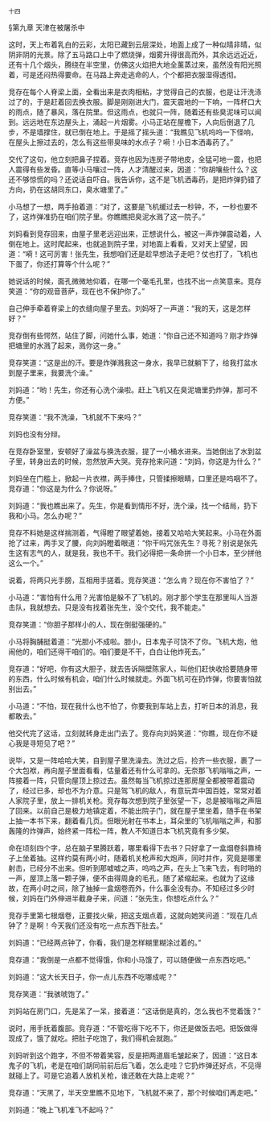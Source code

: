     十四 

   §第九章 天津在被屠杀中

   这时，天上布着乳白的云彩，太阳已藏到云层深处，地面上成了一种似晴非晴，似阴非阴的光景。除了五马路口上中了燃烧弹，烟雾升得很高而外，其余远远近近，还有十几个烟头，腾绕在半空里，仿佛这火焰把大地全薰蒸过来，虽然没有阳光照着，可是还闷热得要命。在马路上奔走逃命的人，个个都把衣服湿得透彻。

   竞存在每个人脊梁上面，全看出来是衣肉相粘，才觉得自己的衣服，也是让汗洗涤过了的，于是赶着回去换衣服。脚是刚刚进大门，震天震地的一下响，一阵杯口大的雨点，随了暴风，落在院里。但这雨点，也就只一阵，随着还有些臭泥味可以闻到。远远地在东边屋头上，涌起一片烟雾。小马正站在屋檐下，人向后倒退了几步，不是墙撑住，就已倒在地上。于是摇了摇头道：“我瞧见飞机呜呜一下怪响，在屋头上擦过去的，怎么有这些带臭味的水点子？嗬！小日本洒毒药了。”

   交代了这句，他立刻把鼻子捏着。竞存也因为连房子带地皮，全猛可地一震，也把人震得有些发昏。直等小马嚷过一阵，人才清醒过来，因道：“你胡嚷些什么？这还不够惊慌的吗？还说话自吓自。我告诉你，这不是飞机洒毒药，是把炸弹扔错了方向，扔在这胡同东口，臭水塘里了。”

   小马想了一想，两手拍着道：“对了，这要是飞机缓过去一秒钟，不，一秒也要不了，这炸弹准扔在咱们院子里。你瞧瞧把臭泥水溅了这一院子。”

   刘妈看到竞存回来，由屋子里老远迎出来，正想说什么，被这一声炸弹震动着，人倒在地上。这时爬起来，也就追到院子里，对地面上看看，又对天上望望，因道：“嗬！这可厉害！张先生，我想咱们还是趁早想法子走吧？仗也打了，飞机也下蛋了，你还打算等个什么呢？”

   她说话的时候，面孔微微地仰着，在哪一个毫毛孔里，也找不出一点笑意来。竞存笑道：“你的观音菩萨，现在也不保护你了。”

   自己伸手牵着脊梁上的衣缝向屋子里去。刘妈呀了一声道：“我的天，这是怎样好？”

   竞存倒有些愕然，站住了脚，问她什么事，她道：“你自己还不知道吗？刚才炸弹把塘里的水溅了起来，溅你这一身。”

   竞存笑道：“这是出的汗。要是炸弹溅我这一身水，我早已就躺下了，给我打盆水到屋子里来，我要洗个澡。”

   刘妈道：“哟！先生，你还有心洗个澡啦。赶上飞机又在臭泥塘里扔炸弹，那可不方便。”

   竞存笑道：“我不洗澡，飞机就不下来吗？”

   刘妈也没有分辩。

   在竞存卧室里，安顿好了澡盆与换洗衣服，提了一小桶水进来。当她倒出了水到盆子里，转身出去的时候，忽然放声大哭。竞存抢来问道：“刘妈，你这是为什么？”

   刘妈坐在门槛上，掀起一片衣襟，两手捧住，只管揉擦眼睛，口里还是呜咽不了。竞存道：“你这是为什么？你说呀。”

   刘妈道：“我也瞧出来了。先生，你是看到情形不好，洗个澡，找一个结局，扔下我和小马。怎么办呢？”

   竞存不料她是这样揣测着，气得瞪了眼望着她，接着又哈哈大笑起来。小马在外面抢了过来，两手叉了腰，向刘妈瞪着眼道：“你干吗咒张先生？寻死？别说是张先生这有志气的人，就是我，我也不干。我们必得把一条命拼一个小日本，至少拼他这么一个。”

   说着，将两只光手膀，互相用手搓着。竞存笑道：“怎么肯？现在你不害怕了？”

   小马道：“害怕有什么用？光害怕是躲不了飞机的。刚才那个学生在那里叫人当游击队，我就想去。只是没有找着张先生，没个交代，我不能走。”

   竞存笑道：“你胆子那样小的人，现在倒挺强硬的。”

   小马将胸脯挺着道：“光胆小不成啦。胆小，日本鬼子可饶不了你。飞机大炮，他闹他的，咱们还得干咱们的。咱们要是不干，白白让他炸死去。”

   竞存道：“好吧，你有这大胆子，就去告诉隔壁陈家人，叫他们赶快收拾要随身带的东西，什么时候有机会，咱们什么时候就走。外面飞机可在扔炸弹，你要害怕就别出去。”

   小马道：“不怕，现在我什么也不怕了，你要我到车站上去，打听日本的消息，我都敢去。”

   他交代完了这话，立刻就转身走出门去了。竞存向刘妈笑道：“你瞧，现在你不疑心我是寻短见了吧？”

   说毕，又是一阵哈哈大笑，自到屋子里洗澡去。洗过之后，捡齐一些衣服，裹了一个大包袱，再向屋子里面看看，估量着还有什么可拿的。无奈那飞机嗡嗡之声，一阵接着一阵，只管向屋顶上掠过去。虽然每当飞机掠过连那房屋全都被带着震动了，经过已多，却也不为介意。只是驾飞机的敌人，有意玩弄中国百姓，常常对着人家院子里，放上一排机关枪。竞存每次想到院子里张望一下，总是被嗡嗡之声阻了回来。以前自己是极力地镇定着，不能出院子门，就在屋子里坐着，随手在书架上抽一本书下来，翻着看几页。但眼光射在书本上，耳朵里的飞机嗡嗡之声，和那轰隆的炸弹声，始终紧一阵松一阵，教人不知道日本飞机究竟有多少架。

   命在顷刻四个字，总在脑子里腾跃着，哪里看得下去书？只好拿了一盒烟卷斜靠椅子上坐着抽。这样约莫有两小时，随着机关枪声和大炮声，同时并作，究竟是哪里射击，已经分不出来。但听到那嘘嘘之声，呜呜之声，在头上飞来飞去，有时啪的一声，屋顶上落一颗子弹，便不由得周身的毛孔，随了紧缩起来。也就为了这缘故，在两小时之间，除了抽掉一盒烟卷而外，什么事全没有办。不知经过多少时候，刘妈在门外伸进半截身子来，问道：“张先生，你想吃点什么？”

   竞存手里第七根烟卷，正要找火柴，把这支烟点着，这就向她笑问道：“现在几点钟了？是啊！今天我们还没有吃一点东西下肚去。”

   刘妈道：“已经两点钟了，你看，我们是怎样糊里糊涂过着的。”

   竞存道：“我倒是一点都不觉得饿，你和小马饿了，可以随便做一点东西吃吧。”

   刘妈道：“这大长天日子，你一点儿东西不吃哪成呢？”

   竞存笑道：“我骇唬饱了。”

   刘妈站在房门口，先是呆了一呆，接着道：“这话倒是真的，怎么我也不觉着饿？”

   说时，用手抚着腹部。竞存道：“不管吃得下吃不下，你还是做饭去吧。把饭做得现成了，饿了就吃。把肚子吃饱了，我们得机会就跑。”

   刘妈听到这个跑字，不但不带着笑容，反是把两道眉毛皱起来了，因道：“这日本鬼子的飞机，老是在咱们胡同前前后后飞着，怎么走哇？它扔炸弹还好点，不见得就碰上了。可是它追着人放机关枪，谁还敢在大路上走呢？”

   竞存道：“天黑了，半天空里瞧不见地下，飞机就不来了，那个时候咱们再走吧。”

   刘妈道：“晚上飞机准飞不起吗？”

